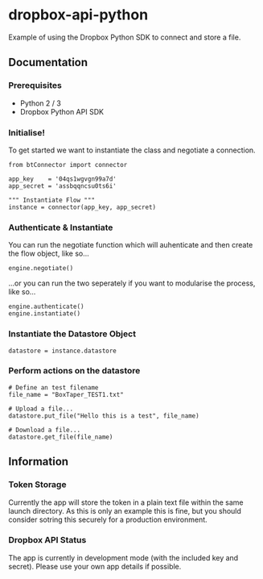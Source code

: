# dropbox-api-python

Example of using the Dropbox Python SDK to connect and store a file.

## Documentation

### Prerequisites
+ Python 2 / 3
+ Dropbox Python API SDK

### Initialise!
To get started we want to instantiate the class and negotiate a connection.

    from btConnector import connector

    app_key    = '04qs1wgvgn99a7d'
    app_secret = 'assbqqncsu0ts6i'

    """ Instantiate Flow """
    instance = connector(app_key, app_secret)

### Authenticate & Instantiate
You can run the negotiate function which will auhenticate and then create the flow object, like so...

    engine.negotiate()

...or you can run the two seperately if you want to modularise the process, like so...

    engine.authenticate()
    engine.instantiate()

### Instantiate the Datastore Object
    datastore = instance.datastore

### Perform actions on the datastore

    # Define an test filename
    file_name = "BoxTaper_TEST1.txt"

    # Upload a file...
    datastore.put_file("Hello this is a test", file_name)

    # Download a file...
    datastore.get_file(file_name)

## Information

### Token Storage
Currently the app will store the token in a plain text file within the same launch directory. As this is only an example this is fine, but you should consider sotring this securely for a production environment.

### Dropbox API Status
The app is currently in development mode (with the included key and secret).  Please use your own app details if possible.
